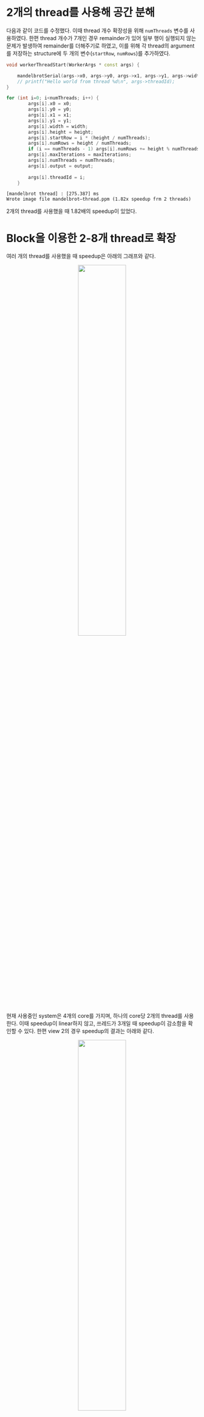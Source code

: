 # 2개의 thread를 사용해 공간 분해
다음과 같이 코드를 수정했다. 이때 thread 개수 확장성을 위해 `numThreads` 변수를 사용하였다. 한편 thread 개수가 7개인 경우 remainder가 있어 일부 행이 실행되지 않는 문제가 발생하여 remainder를 더해주기로 하였고, 이를 위해 각 thread의 argument를 저장하는 structure에 두 개의 변수(`startRow`, `numRows`)를 추가하였다. 
```cpp
void workerThreadStart(WorkerArgs * const args) {

    mandelbrotSerial(args->x0, args->y0, args->x1, args->y1, args->width, args->height, args->startRow, args->numRows, args->maxIterations, args->output);
    // printf("Hello world from thread %d\n", args->threadId);
}
```
```cpp
for (int i=0; i<numThreads; i++) {
        args[i].x0 = x0;
        args[i].y0 = y0;
        args[i].x1 = x1;
        args[i].y1 = y1;
        args[i].width = width;
        args[i].height = height;
        args[i].startRow = i * (height / numThreads);
        args[i].numRows = height / numThreads;
        if (i == numThreads - 1) args[i].numRows += height % numThreads; // last rows
        args[i].maxIterations = maxIterations;
        args[i].numThreads = numThreads;
        args[i].output = output;
        
        args[i].threadId = i;
    }
```
```
[mandelbrot thread] : [275.387] ms
Wrote image file mandelbrot—thread.ppm (1.82x speedup frm 2 threads)
```
2개의 thread를 사용했을 때 1.82배의 speedup이 있었다. 

# Block을 이용한 2-8개 thread로 확장
여러 개의 thread를 사용했을 때 speedup은 아래의 그래프와 같다. 
<p align = "center">
<img src = "./speedup.png" width="50%" height="50%">
</p>
현재 사용중인 system은 4개의 core를 가지며, 하나의 core당 2개의 thread를 사용한다. 이때 speedup이 linear하지 않고, 쓰레드가 3개일 때 speedup이 감소함을 확인할 수 있다. 
한편 view 2의 경우 speedup의 결과는 아래와 같다. 
<p align = "center">
<img src = "./speedup_view2.png" width="50%" height="50%">
</p>
view 1에 비해 linear한 speedup이 있음을 확인할 수 있다. 

View 2의 경우 `main()` 함수에서
```cpp
        case 'v':
        {
            int viewIndex = atoi(optarg);
            // change view settings
            if (viewIndex == 2) {
                float scaleValue = .015f;
                float shiftX = -.986f;
                float shiftY = .30f;
                scaleAndShift(x0, x1, y0, y1, scaleValue, shiftX, shiftY);
            } else if (viewIndex > 1) {
                fprintf(stderr, "Invalid view index\n");
                return 1;
            }
            break;
        }
```
계산하는 영역을 바꾸는 것을 확인할 수 있다. 
![img](../handout-images/mandelbrot_viz.jpg)
Mandelbrot 집합의 경우 수학적으로는 복소수 $c$에 대해 $z_{n+1}^2=z_n^2+c$ 연산을 반복적으로 수행하는데, 컴퓨터 연산의 경우 최대 연산 횟수를 정하고 반복하는 중 $(z_n)$의 절댓값이 4를 넘는 경우 발산한다고 표시하고, 그렇지 않고 최대 연산 횟수에 도달하는 경우 수렴한다고 표시한다. 
```cpp
static inline int mandel(float c_re, float c_im, int count)
{
    float z_re = c_re, z_im = c_im;
    int i;
    for (i = 0; i < count; ++i) {

        if (z_re * z_re + z_im * z_im > 4.f)
            break;

        float new_re = z_re*z_re - z_im*z_im;
        float new_im = 2.f * z_re * z_im;
        z_re = c_re + new_re;
        z_im = c_im + new_im;
    }

    return i;
}
```
이때 발산하는 지점들은 수렴하거나 경계에 가까운 점들에 비해 연산 속도가 빠를 것이다. 해당 코드에서는 영역을 단순히 row 단위로 쪼개었는데, 이때 view 1에서 가운데 영역의 경우 연산량이 가장자리 영역에 비해 많을 것이다. 따라서 각 thread 간에 연산량이 다른 것이 speedup에 bottleneck이 될 것임을 예측할 수 있다. 

view 2의 경우에는 위의 그림에서 보듯 연산량이 더 고르다. 따라서 각 thread 간의 연산량의 차이가 더 크지 않을 것이고, view 1보다 linear한 speedup이 가능한 것이라는 예상을 할 수 있다. 

# 개별 thread 시간 측정
이 예상을 확인해보기 위해 View 1의 경우 각각의 thread에서 소요되는 시간을 측정해보았다. 
```
Thread 7 finished in 10.9361 milliseconds
Thread 0 finished in 32.0838 milliseconds
Thread 1 finished in 60.4489 milliseconds
Thread 6 finished in 60.8097 milliseconds
Thread 5 finished in 105.9866 milliseconds
Thread 2 finished in 110.9109 milliseconds
Thread 4 finished in 147.6965 milliseconds
Thread 3 finished in 154.1761 milliseconds
```
실제로 각 thread간의 시간 차이가 큼을 확인할 수 있었다. 또한 가장자리를 계산하는 thread가 가운데를 계산하는 thread와 비교했을 때 더 빠름을 확인할 수 있었다. 따라서 예상이 맞음을 확인할 수 있다. 

# 속도 향상 개선
interleaved 방식을 사용할 경우 하나의 thread에 task가 몰리지 않게 되어 각 thread의 연산량이 비슷해져 speedup을 개선할 수 있을 것이다. 

이를 위해 thread의 시작점인 `workerThreadStart()` 함수를 수정하였다. 기존의 `mandelbrotSerial()` 함수는 interleaved 방식을 지원하지 않기 때문에 새로 작성하였으며 이를 위해 `mandelbrotThread.cpp`에 `mandel()` 함수를 추가하였다. 
```cpp
void workerThreadStart(WorkerArgs * const args) {

    // double startTime = CycleTimer::currentSeconds();
    // mandelbrotSerial(args->x0, args->y0, args->x1, args->y1, args->width, args->height, args->startRow, args->numRows, args->maxIterations, args->output);

    float dx = (args->x1 - args->x0) / args->width;
    float dy = (args->y1 - args->y0) / args->height;

    for (unsigned int j = args->threadId; j < args->height; j += args->numThreads) {
        float y = args->y0 + j * dy;
        for (unsigned int i = 0; i < args->width; ++i) {
            float x = args->x0 + i * dx;
            int index = (j * args->width + i);
            args->output[index] = mandel(x, y, args->maxIterations);
        }
    }
    
    // double endTime = CycleTimer::currentSeconds();
    // printf("Thread %d finished in %.4f milliseconds\n", args->threadId, (endTime - startTime) * 1000);
}
```

이때의 View 1 결과는 아래와 같다. 
<p align = "center">
<img src = "./speedup_interleaved.png" width="50%" height="50%">
</p>
전체적으로 blocked 방식을 사용했을 때와 비교해 linear한 speedup을 보인다. 그러나 thread가 8개일 때 갑자기 speedup이 감소하며 원하는 speedup인 7-8배에 도달하지 못한다. 

이를 확인하기 위해 각각의 thread에서 소요되는 시간을 측정해보았다. 
thread가 2개인 경우 아래와 같다. 
```
Thread 1 finished in 272.9602 milliseconds
Thread 0 finished in 274.5131 milliseconds
```
thread가 8개인 경우 아래와 같다. 
```
Thread 6 finished in 97.3525 milliseconds
Thread 4 finished in 100.0966 milliseconds
Thread 2 finished in 101.7974 milliseconds
Thread 3 finished in 105.9171 milliseconds
Thread 1 finished in 111.9000 milliseconds
Thread 5 finished in 114.5842 milliseconds
Thread 0 finished in 116.8760 milliseconds
Thread 7 finished in 110.3851 milliseconds
```
각각의 thread의 실행 시간이 비슷한 값을 가지지만, thread가 8개인 경우 유의미하게 시간이 줄어들지 않았다. 

이는 두 가지 이유로 예상해 볼 수 있는데, 먼저 각 8개 thread에서 부동 소수점 연산을 위해 자원을 요구하여 서로 경합하기 때문이고, 또한 8개의 thread의 context switch overhead가 존재하기 때문이다. 

한편 View 2의 경우 결과는 아래와 같다. 
<p align = "center">
<img src = "./speedup_view2_interleaved.png" width="50%" height="50%">
</p>
View 1과 비슷하게 speedup은 어느 정도 증가했으나 thread가 8개일 때 speedup이 감소하는 현상을 보이며, 이는 위와 비슷한 이유로 추정된다. 

# 16개 thread
thread가 16개일 때도 8개일 때와 비교했을 때 speedup이 크게 없을 것이라고 예상할 수 있다. 